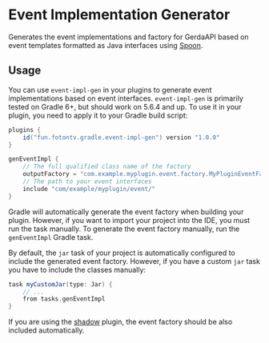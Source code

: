 # Event Implementation Generator

Generates the event implementations and factory for GerdaAPI based on event
templates formatted as Java interfaces using [Spoon](https://github.com/INRIA/spoon).

## Usage
You can use `event-impl-gen` in your plugins to generate event implementations based on event interfaces. `event-impl-gen` is primarily tested on
Gradle 6+, but should work on 5.6.4 and up.
To use it in your plugin, you need to apply it to your Gradle build script:

```gradle
plugins {
    id("fun.fotontv.gradle.event-impl-gen") version "1.0.0"
}

genEventImpl {
    // The full qualified class name of the factory
    outputFactory = "com.example.myplugin.event.factory.MyPluginEventFactory"
    // The path to your event interfaces
    include "com/example/myplugin/event/"
}
```

Gradle will automatically generate the event factory when building your plugin. However, if you want to
import your project into the IDE, you must run the task manually. To generate the event factory manually,
run the `genEventImpl` Gradle task.

By default, the `jar` task of your project is automatically configured to include the generated event factory.
However, if you have a custom `jar` task you have to include the classes manually:

```groovy
task myCustomJar(type: Jar) {
    // ...
    from tasks.genEventImpl
}
```

If you are using the [shadow](https://github.com/johnrengelman/shadow) plugin, the event factory should be
also included automatically.